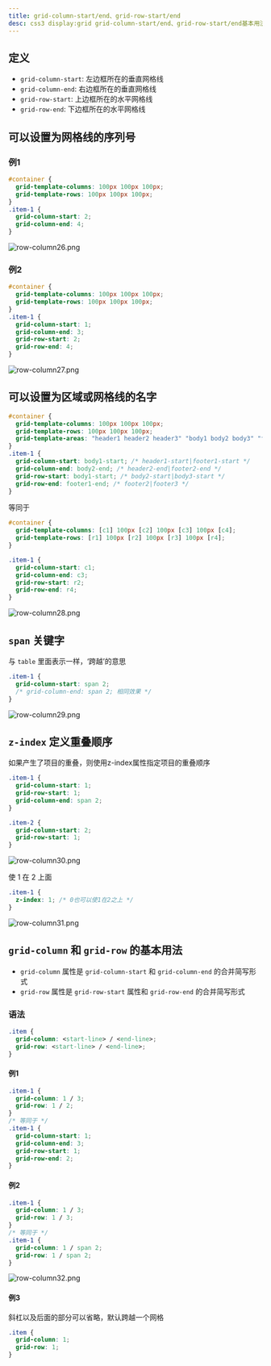 ```yaml
---
title: grid-column-start/end、grid-row-start/end
desc: css3 display:grid grid-column-start/end、grid-row-start/end基本用法
---
```

## 定义

- `grid-column-start`: 左边框所在的垂直网格线
- `grid-column-end`: 右边框所在的垂直网格线
- `grid-row-start`: 上边框所在的水平网格线
- `grid-row-end`: 下边框所在的水平网格线

## 可以设置为网格线的序列号

### 例1

```css
#container {
  grid-template-columns: 100px 100px 100px;
  grid-template-rows: 100px 100px 100px;
}
.item-1 {
  grid-column-start: 2;
  grid-column-end: 4;
}
```

![row-column26.png](row-column26.png)

### 例2

```css
#container {
  grid-template-columns: 100px 100px 100px;
  grid-template-rows: 100px 100px 100px;
}
.item-1 {
  grid-column-start: 1;
  grid-column-end: 3;
  grid-row-start: 2;
  grid-row-end: 4;
}
```

![row-column27.png](row-column27.png)

## 可以设置为区域或网格线的名字

```css
#container {
  grid-template-columns: 100px 100px 100px;
  grid-template-rows: 100px 100px 100px;
  grid-template-areas: "header1 header2 header3" "body1 body2 body3" "footer1 footer2 footer3";
}
.item-1 {
  grid-column-start: body1-start; /* header1-start|footer1-start */
  grid-column-end: body2-end; /* header2-end|footer2-end */
  grid-row-start: body1-start; /* body2-start|body3-start */
  grid-row-end: footer1-end; /* footer2|footer3 */
}
```

等同于

```css
#container {
  grid-template-columns: [c1] 100px [c2] 100px [c3] 100px [c4];
  grid-template-rows: [r1] 100px [r2] 100px [r3] 100px [r4];
}

.item-1 {
  grid-column-start: c1;
  grid-column-end: c3;
  grid-row-start: r2;
  grid-row-end: r4;
}
```

![row-column28.png](row-column28.png)

## `span` 关键字

与 `table` 里面表示一样，‘跨越’的意思

```css
.item-1 {
  grid-column-start: span 2;
  /* grid-column-end: span 2; 相同效果 */
}
```

![row-column29.png](row-column29.png)

## `z-index` 定义重叠顺序

如果产生了项目的重叠，则使用z-index属性指定项目的重叠顺序

```css
.item-1 {
  grid-column-start: 1;
  grid-row-start: 1;
  grid-column-end: span 2;
}

.item-2 {
  grid-column-start: 2;
  grid-row-start: 1;
}
```

![row-column30.png](row-column30.png)

使 1 在 2 上面

```css
.item-1 {
  z-index: 1; /* 0也可以使1在2之上 */
}
```

![row-column31.png](row-column31.png)

## `grid-column` 和 `grid-row` 的基本用法

- `grid-column` 属性是 `grid-column-start` 和 `grid-column-end` 的合并简写形式
- `grid-row` 属性是 `grid-row-start` 属性和 `grid-row-end` 的合并简写形式

### 语法

```css
.item {
  grid-column: <start-line> / <end-line>;
  grid-row: <start-line> / <end-line>;
}
```

#### 例1

```css
.item-1 {
  grid-column: 1 / 3;
  grid-row: 1 / 2;
}
/* 等同于 */
.item-1 {
  grid-column-start: 1;
  grid-column-end: 3;
  grid-row-start: 1;
  grid-row-end: 2;
}
```

#### 例2

```css
.item-1 {
  grid-column: 1 / 3;
  grid-row: 1 / 3;
}
/* 等同于 */
.item-1 {
  grid-column: 1 / span 2;
  grid-row: 1 / span 2;
}
```

![row-column32.png](row-column32.png)

#### 例3

斜杠以及后面的部分可以省略，默认跨越一个网格

```css
.item {
  grid-column: 1;
  grid-row: 1;
}
```
